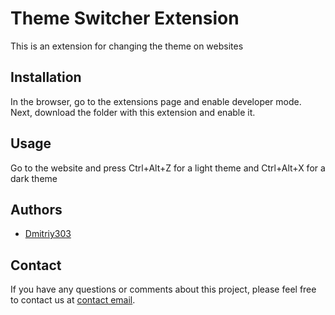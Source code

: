 # Theme Switcher Extension

This is an extension for changing the theme on websites

## Installation

In the browser, go to the extensions page and enable developer mode. Next, download the folder with this extension and enable it.

## Usage

Go to the website and press Ctrl+Alt+Z for a light theme and Ctrl+Alt+X for a dark theme

## Authors

- [Dmitriy303](https://github.com/rusnakdima)

## Contact

If you have any questions or comments about this project, please feel free to contact us at [contact email](rusnakdima03@gmail.com).